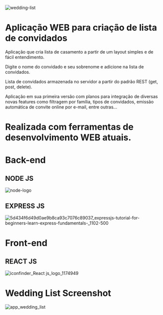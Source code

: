 ![wedding-list](https://user-images.githubusercontent.com/62850277/79081210-b1ca2900-7cf1-11ea-88ba-9f98b54d0a82.png)


#
# Aplicação WEB para criação de lista de convidados
Aplicação que cria lista de casamento a partir de um layout simples e de fácil entendimento.

Digite o nome do convidado e seu sobrenome e adicione na lista de convidados.

Lista de convidados armazenada no servidor a partir do padrão REST (get, post, delete).
  
  
Aplicação em sua primeira versão com planos para integração de diversas novas features como filtragem por família, tipos de convidados, emissão automática de convite online por e-mail, entre outras...

#
# Realizada com ferramentas de desenvolvimento WEB atuais.

# Back-end
## NODE JS

![node-logo](https://user-images.githubusercontent.com/62850277/79080890-1637b900-7cef-11ea-885c-2f7a7a0c2b16.png)

## EXPRESS JS
![5d434f6d49d0ae9b8ca93c7076c89037_expressjs-tutorial-for-beginners-learn-express-fundamentals-_1102-500](https://user-images.githubusercontent.com/62850277/79081011-e341f500-7cef-11ea-9ed9-323c9b7b720b.png)

#
# Front-end

## REACT JS

![iconfinder_React js_logo_1174949](https://user-images.githubusercontent.com/62850277/79080964-85151200-7cef-11ea-8b58-7be5c069e1d0.png)
#

# Wedding List Screenshot

![app_wedding_list](https://user-images.githubusercontent.com/62850277/79081079-80049280-7cf0-11ea-8feb-b24a648cb81c.png)
